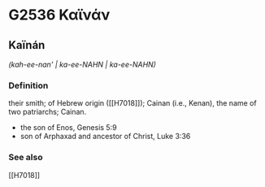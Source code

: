 # G2536 Καϊνάν

## Kaïnán

_(kah-ee-nan' | ka-ee-NAHN | ka-ee-NAHN)_

### Definition

their smith; of Hebrew origin ([[H7018]]); Cainan (i.e., Kenan), the name of two patriarchs; Cainan.

- the son of Enos, Genesis 5:9
- son of Arphaxad and ancestor of Christ, Luke 3:36

### See also

[[H7018]]

